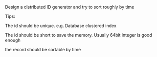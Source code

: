 Design a distributed ID generator and try to sort roughly by time

Tips:

The id should be unique. e.g. Database clustered index

The id should be short to save the memory. Usually 64bit integer is good enough

the record should be sortable by time


